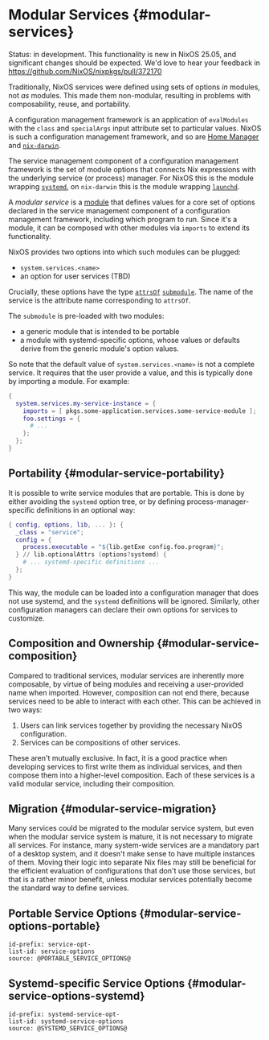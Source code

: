 
# Modular Services {#modular-services}

Status: in development. This functionality is new in NixOS 25.05, and significant changes should be expected. We'd love to hear your feedback in <https://github.com/NixOS/nixpkgs/pull/372170>

Traditionally, NixOS services were defined using sets of options *in* modules, not *as* modules. This made them non-modular, resulting in problems with composability, reuse, and portability.

A configuration management framework is an application of `evalModules` with the `class` and `specialArgs` input attribute set to particular values.
NixOS is such a configuration management framework, and so are [Home Manager](https://github.com/nix-community/home-manager) and [`nix-darwin`](https://github.com/lnl7/nix-darwin).

The service management component of a configuration management framework is the set of module options that connects Nix expressions with the underlying service (or process) manager.
For NixOS this is the module wrapping [`systemd`](https://systemd.io/), on `nix-darwin` this is the module wrapping [`launchd`](https://en.wikipedia.org/wiki/Launchd).

A *modular service* is a [module] that defines values for a core set of options declared in the service management component of a configuration management framework, including which program to run.
Since it's a module, it can be composed with other modules via `imports` to extend its functionality.

NixOS provides two options into which such modules can be plugged:

- `system.services.<name>`
- an option for user services (TBD)

Crucially, these options have the type [`attrsOf`] [`submodule`].
The name of the service is the attribute name corresponding to `attrsOf`.
<!-- ^ This is how composition is *always* provided, instead of a difficult thing (but this is reference docs, not a changelog) -->
The `submodule` is pre-loaded with two modules:
- a generic module that is intended to be portable
- a module with systemd-specific options, whose values or defaults derive from the generic module's option values.

So note that the default value of `system.services.<name>` is not a complete service. It requires that the user provide a value, and this is typically done by importing a module. For example:

<!-- Not using typical example syntax, because reading this is *not* optional, and should it should not be folded closed. -->
```nix
{
  system.services.my-service-instance = {
    imports = [ pkgs.some-application.services.some-service-module ];
    foo.settings = {
      # ...
    };
  };
}
```

## Portability {#modular-service-portability}

It is possible to write service modules that are portable. This is done by either avoiding the `systemd` option tree, or by defining process-manager-specific definitions in an optional way:

```nix
{ config, options, lib, ... }: {
  _class = "service";
  config = {
    process.executable = "${lib.getExe config.foo.program}";
  } // lib.optionalAttrs (options?systemd) {
    # ... systemd-specific definitions ...
  };
}
```

This way, the module can be loaded into a configuration manager that does not use systemd, and the `systemd` definitions will be ignored.
Similarly, other configuration managers can declare their own options for services to customize.

## Composition and Ownership {#modular-service-composition}

Compared to traditional services, modular services are inherently more composable, by virtue of being modules and receiving a user-provided name when imported.
However, composition can not end there, because services need to be able to interact with each other.
This can be achieved in two ways:
1. Users can link services together by providing the necessary NixOS configuration.
2. Services can be compositions of other services.

These aren't mutually exclusive. In fact, it is a good practice when developing services to first write them as individual services, and then compose them into a higher-level composition. Each of these services is a valid modular service, including their composition.

## Migration {#modular-service-migration}

Many services could be migrated to the modular service system, but even when the modular service system is mature, it is not necessary to migrate all services.
For instance, many system-wide services are a mandatory part of a desktop system, and it doesn't make sense to have multiple instances of them.
Moving their logic into separate Nix files may still be beneficial for the efficient evaluation of configurations that don't use those services, but that is a rather minor benefit, unless modular services potentially become the standard way to define services.

<!-- TODO example of a single-instance service -->

## Portable Service Options {#modular-service-options-portable}

```{=include=} options
id-prefix: service-opt-
list-id: service-options
source: @PORTABLE_SERVICE_OPTIONS@
```

## Systemd-specific Service Options {#modular-service-options-systemd}

```{=include=} options
id-prefix: systemd-service-opt-
list-id: systemd-service-options
source: @SYSTEMD_SERVICE_OPTIONS@
```

[module]: https://nixos.org/manual/nixpkgs/stable/index.html#module-system
<!-- TODO: more anchors -->
[`attrsOf`]: #sec-option-types-composed
[`submodule`]: #sec-option-types-submodule
